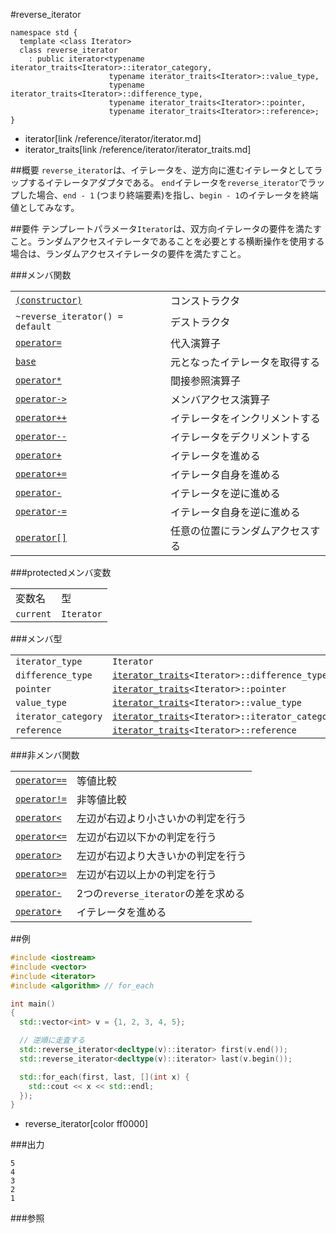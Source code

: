 #reverse_iterator
```
namespace std {
  template <class Iterator>
  class reverse_iterator
    : public iterator<typename iterator_traits<Iterator>::iterator_category,
                      typename iterator_traits<Iterator>::value_type,
                      typename iterator_traits<Iterator>::difference_type,
                      typename iterator_traits<Iterator>::pointer,
                      typename iterator_traits<Iterator>::reference>;
}
```
* iterator[link /reference/iterator/iterator.md]
* iterator_traits[link /reference/iterator/iterator_traits.md]

##概要
`reverse_iterator`は、イテレータを、逆方向に進むイテレータとしてラップするイテレータアダプタである。
`end`イテレータを`reverse_iterator`でラップした場合、`end - 1` (つまり終端要素)を指し、`begin - 1`のイテレータを終端値としてみなす。


##要件
テンプレートパラメータ`Iterator`は、双方向イテレータの要件を満たすこと。ランダムアクセスイテレータであることを必要とする横断操作を使用する場合は、ランダムアクセスイテレータの要件を満たすこと。


###メンバ関数

| | |
|--------------------------------------------------------------------------------------------------------------------------------------|--------------------------------------------------|
| [`(constructor)`](./reverse_iterator/reverse_iterator.md) | コンストラクタ |
| `~reverse_iterator() = default` | デストラクタ |
| [`operator=`](./reverse_iterator/op_assign.md) | 代入演算子 |
| [`base`](/site/cpprefjp/) | 元となったイテレータを取得する |
| [`operator*`](./reverse_iterator/op_deref.md) | 間接参照演算子 |
| [`operator->`](./reverse_iterator/op_arrow.md) | メンバアクセス演算子 |
| [`operator++`](./reverse_iterator/op_increment.md) | イテレータをインクリメントする |
| [`operator--`](./reverse_iterator/op_decrement.md) | イテレータをデクリメントする |
| [`operator+`](./reverse_iterator/op_plus.md) | イテレータを進める |
| [`operator+=`](./reverse_iterator/op_plus_assign.md) | イテレータ自身を進める |
| [`operator-`](./reverse_iterator/op_minus.md) | イテレータを逆に進める |
| [`operator-=`](./reverse_iterator/op_minus_assign.md) | イテレータ自身を逆に進める |
| [`operator[]`](./reverse_iterator/op_at.md) | 任意の位置にランダムアクセスする |


###protectedメンバ変数

| | |
|----------------------|-----------------------|
| 変数名 | 型 |
| `current` | `Iterator` |


###メンバ型

| | |
|-----------------------------------------|---------------------------------------------------------------------------------------------------------------------------------------------------|
| `iterator_type` | `Iterator` |
| `difference_type` | [`iterator_traits`](/reference/iterator/iterator_traits.md)`<Iterator>::difference_type` |
| `pointer` | [`iterator_traits`](/reference/iterator/iterator_traits.md)`<Iterator>::pointer` |
| `value_type` | [`iterator_traits`](/reference/iterator/iterator_traits.md)`<Iterator>::value_type` |
| `iterator_category` | [`iterator_traits`](/reference/iterator/iterator_traits.md)`<Iterator>::iterator_category` |
| `reference` | [`iterator_traits`](/reference/iterator/iterator_traits.md)`<Iterator>::reference` |


###非メンバ関数

| | |
|-----------------------------------------------------------------------------------------------------------------------------------|--------------------------------------------------------|
| [`operator==`](./reverse_iterator/op_equal.md) | 等値比較 |
| [`operator!=`](./reverse_iterator/op_not_equal.md) | 非等値比較 |
| [`operator<`](./reverse_iterator/op_less.md) | 左辺が右辺より小さいかの判定を行う |
| [`operator<=`](./reverse_iterator/op_less_equal.md) | 左辺が右辺以下かの判定を行う |
| [`operator>`](./reverse_iterator/op_greater.md) | 左辺が右辺より大きいかの判定を行う |
| [`operator>=`](./reverse_iterator/op_greater_equal.md) | 左辺が右辺以上かの判定を行う |
| [`operator-`](./reverse_iterator/op_minus_free.md) | 2つの`reverse_iterator`の差を求める |
| [`operator+`](./reverse_iterator/op_plus_free.md) | イテレータを進める |


##例
```cpp
#include <iostream>
#include <vector>
#include <iterator>
#include <algorithm> // for_each

int main()
{
  std::vector<int> v = {1, 2, 3, 4, 5};

  // 逆順に走査する
  std::reverse_iterator<decltype(v)::iterator> first(v.end());
  std::reverse_iterator<decltype(v)::iterator> last(v.begin());

  std::for_each(first, last, [](int x) {
    std::cout << x << std::endl;
  });
}
```
* reverse_iterator[color ff0000]

###出力
```
5
4
3
2
1
```

###参照


